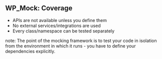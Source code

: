 ##  WP_Mock: Coverage

<ul>
    <li class="fragment">APIs are not available unless you define them</li>
    <li class="fragment">No external services/integrations are used</li>
    <li class="fragment">Every class/namespace can be tested separately</li>
</ul>

note:
    The point of the mocking framework is to test your code in isolation from the environment in which it runs - you have to define your dependencies explicitly.
